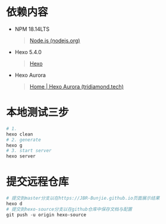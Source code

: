 # 依赖内容

- NPM 18.14LTS

  > [Node.js (nodejs.org)](https://nodejs.org/en/)

- Hexo 5.4.0

  > [Hexo](https://hexo.io/)

- Hexo Aurora

  > [Home | Hexo Aurora (tridiamond.tech)](https://aurora.tridiamond.tech/zh/)

# 本地测试三步

```powershell
# 1. 
hexo clean
# 2. generate
hexo g
# 3. start server
hexo server
```

# 提交远程仓库

```powershell
# 提交到master分支以在https://JBR-Bunjie.github.io页面展示结果
hexo d
# 提交到hexo-source分支以在github仓库中保存文档与配置
git push -u origin hexo-source
```